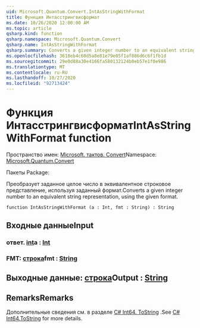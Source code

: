 ```yaml
---
uid: Microsoft.Quantum.Convert.IntAsStringWithFormat
title: Функция Интасстрингвисформат
ms.date: 10/26/2020 12:00:00 AM
ms.topic: article
qsharp.kind: function
qsharp.namespace: Microsoft.Quantum.Convert
qsharp.name: IntAsStringWithFormat
qsharp.summary: Converts a given integer number to an equivalent string representation, using the given format.
ms.openlocfilehash: 3618eb4c60d5a8e81e79e05f1af886d6c6f1fb1d
ms.sourcegitcommit: 29e0d88a30e4166fa580132124b0eb57e1f0e986
ms.translationtype: MT
ms.contentlocale: ru-RU
ms.lasthandoff: 10/27/2020
ms.locfileid: "92713424"
---
```

# <a name="intasstringwithformat-function"></a><span data-ttu-id="27bd7-102">Функция Интасстрингвисформат</span><span class="sxs-lookup"><span data-stu-id="27bd7-102">IntAsStringWithFormat function</span></span>

<span data-ttu-id="27bd7-103">Пространство имен: [Microsoft. тактов. Convert](xref:Microsoft.Quantum.Convert)</span><span class="sxs-lookup"><span data-stu-id="27bd7-103">Namespace: [Microsoft.Quantum.Convert](xref:Microsoft.Quantum.Convert)</span></span>

<span data-ttu-id="27bd7-104">Пакеты [](https://nuget.org/packages/)</span><span class="sxs-lookup"><span data-stu-id="27bd7-104">Package: [](https://nuget.org/packages/)</span></span>


<span data-ttu-id="27bd7-105">Преобразует заданное целое число в эквивалентное строковое представление, используя заданный формат.</span><span class="sxs-lookup"><span data-stu-id="27bd7-105">Converts a given integer number to an equivalent string representation, using the given format.</span></span>

```qsharp
function IntAsStringWithFormat (a : Int, fmt : String) : String
```


## <a name="input"></a><span data-ttu-id="27bd7-106">Входные данные</span><span class="sxs-lookup"><span data-stu-id="27bd7-106">Input</span></span>

### <a name="a--int"></a><span data-ttu-id="27bd7-107">ответ. [int](xref:microsoft.quantum.lang-ref.int)</span><span class="sxs-lookup"><span data-stu-id="27bd7-107">a : [Int](xref:microsoft.quantum.lang-ref.int)</span></span>




### <a name="fmt--string"></a><span data-ttu-id="27bd7-108">FMT: [строка](xref:microsoft.quantum.lang-ref.string)</span><span class="sxs-lookup"><span data-stu-id="27bd7-108">fmt : [String](xref:microsoft.quantum.lang-ref.string)</span></span>





## <a name="output--string"></a><span data-ttu-id="27bd7-109">Выходные данные: [строка](xref:microsoft.quantum.lang-ref.string)</span><span class="sxs-lookup"><span data-stu-id="27bd7-109">Output : [String](xref:microsoft.quantum.lang-ref.string)</span></span>



## <a name="remarks"></a><span data-ttu-id="27bd7-110">Remarks</span><span class="sxs-lookup"><span data-stu-id="27bd7-110">Remarks</span></span>

<span data-ttu-id="27bd7-111">Дополнительные сведения см. в разделе [C# Int64. ToString](https://docs.microsoft.com/dotnet/api/system.int64.tostring?view=netframework-4.7.1#System_Int64_ToString_System_String_) .</span><span class="sxs-lookup"><span data-stu-id="27bd7-111">See [C# Int64.ToString](https://docs.microsoft.com/dotnet/api/system.int64.tostring?view=netframework-4.7.1#System_Int64_ToString_System_String_) for more details.</span></span>